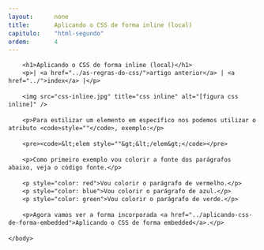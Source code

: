 ```yaml
---
layout:      none
title:       Aplicando o CSS de forma inline (local)
capitulo:    "html-segundo"
ordem:       4
---
```

<html>
    <head>
        <title>Aplicando o CSS de forma inline (local)</title>
        <meta charset="UTF-8">
    </head>
    <body>

        <h1>Aplicando o CSS de forma inline (local)</h1>
        <p>| <a href="../as-regras-do-css/">artigo anterior</a> | <a href="../">index</a> |</p>

        <img src="css-inline.jpg" title="css inline" alt="[figura css inline]" />

        <p>Para estilizar um elemento em específico nos podemos utilizar o atributo <code>style=""</code>, exemplo:</p>

        <pre><code>&lt;elem style=""&gt;&lt;/elem&gt;</code></pre>

        <p>Como primeiro exemplo vou colorir a fonte dos parágrafos abaixo, veja o código fonte.</p>

        <p style="color: red">Vou colorir o parágrafo de vermelho.</p>
        <p style="color: blue">Vou colorir o parágrafo de azul.</p>
        <p style="color: green">Vou colorir o parágrafo de verde.</p>

        <p>Agora vamos ver a forma incorporada <a href="../aplicando-css-de-forma-embedded">Aplicando o CSS de forma embedded</a>.</p>

    </body>
</html>